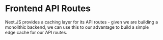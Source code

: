 # Frontend API Routes

Next.JS provides a caching layer for its API routes - given we are building a monolithic backend, we
can use this to our advantage to build a simple edge cache for our API routes.
